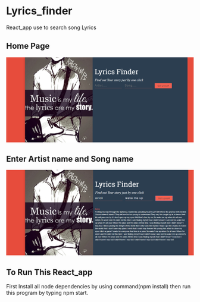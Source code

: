 # Lyrics_finder
React_app use to search song Lyrics

## Home Page
![alt text](img/1.jpg)


## Enter Artist name and Song name
![alt text](img/2.jpg)

## To Run This React_app
First Install all node dependencies by using command(npm install) then run this program by typing npm start.
